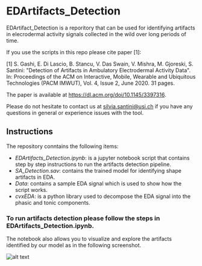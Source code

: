# EDArtifacts_Detection

EDArtifact_Detection is a reporitory that can be used for identifying artifacts in elecrodermal activity signals collected in the wild over long periods of time. 

If you use the scripts in this repo please cite paper [1]:

[1] S. Gashi, E. Di Lascio, B. Stancu, V. Das Swain, V. Mishra, M. Gjoreski, S. Santini: "Detection of Artifacts in Ambulatory Electrodermal Activity Data". In: Proceedings of the ACM on Interactive, Mobile, Wearable and Ubiquitous Technologies (PACM IMWUT), Vol. 4, Issue 2, June 2020. 31 pages.

The paper is available at https://dl.acm.org/doi/10.1145/3397316.

Please do not hesitate to contact us at silvia.santini@usi.ch if you have any questions in general or experience issues with the tool.

## Instructions 

The repository conntains the following items:
- *EDArtifacts_Detection.ipynb*: is a jupyter notebook script that contains step by step instructions to run the artifacts detection pipeline. 
- *SA_Detection.sav*: contains the trained model for identifying shape artifacts in EDA. 
- *Data*: contains a sample EDA signal which is used to show how the script works.
- *cvxEDA*: is a python library used to decompose the EDA signal into the phasic and tonic components.

### To run artifacts detection please follow the steps in EDArtifacts_Detection.ipynb.

The notebook also allows you to visualize and explore the artifacts identified by our model as in the following screenshot.

![alt text](https://github.com/shkurtagashi/EDArtifacts_Detection/blob/master/Artifacts_visualization.png)





